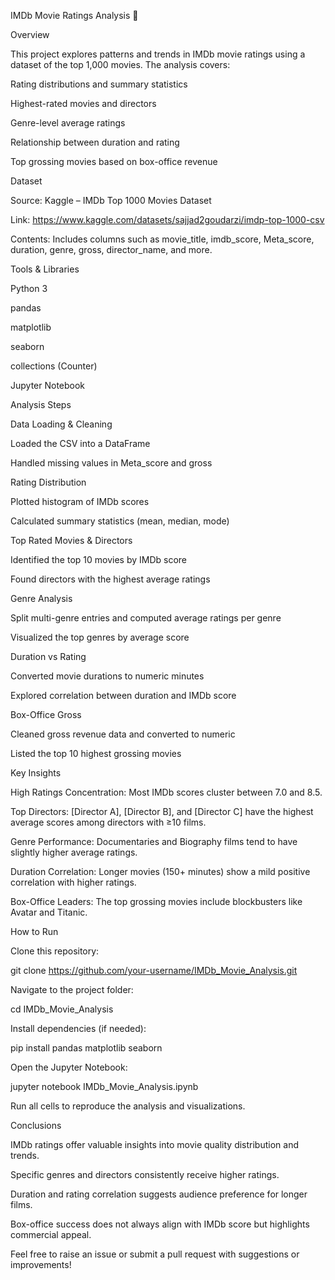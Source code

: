 IMDb Movie Ratings Analysis 🎥

Overview

This project explores patterns and trends in IMDb movie ratings using a dataset of the top 1,000 movies. The analysis covers:

Rating distributions and summary statistics

Highest-rated movies and directors

Genre-level average ratings

Relationship between duration and rating

Top grossing movies based on box-office revenue

Dataset

Source: Kaggle – IMDb Top 1000 Movies Dataset

Link: https://www.kaggle.com/datasets/sajjad2goudarzi/imdp-top-1000-csv

Contents: Includes columns such as movie_title, imdb_score, Meta_score, duration, genre, gross, director_name, and more.

Tools & Libraries

Python 3

pandas

matplotlib

seaborn

collections (Counter)

Jupyter Notebook

Analysis Steps

Data Loading & Cleaning

Loaded the CSV into a DataFrame

Handled missing values in Meta_score and gross

Rating Distribution

Plotted histogram of IMDb scores

Calculated summary statistics (mean, median, mode)

Top Rated Movies & Directors

Identified the top 10 movies by IMDb score

Found directors with the highest average ratings

Genre Analysis

Split multi-genre entries and computed average ratings per genre

Visualized the top genres by average score

Duration vs Rating

Converted movie durations to numeric minutes

Explored correlation between duration and IMDb score

Box-Office Gross

Cleaned gross revenue data and converted to numeric

Listed the top 10 highest grossing movies

Key Insights

High Ratings Concentration: Most IMDb scores cluster between 7.0 and 8.5.

Top Directors: [Director A], [Director B], and [Director C] have the highest average scores among directors with ≥10 films.

Genre Performance: Documentaries and Biography films tend to have slightly higher average ratings.

Duration Correlation: Longer movies (150+ minutes) show a mild positive correlation with higher ratings.

Box-Office Leaders: The top grossing movies include blockbusters like Avatar and Titanic.

How to Run

Clone this repository:

git clone https://github.com/your-username/IMDb_Movie_Analysis.git

Navigate to the project folder:

cd IMDb_Movie_Analysis

Install dependencies (if needed):

pip install pandas matplotlib seaborn

Open the Jupyter Notebook:

jupyter notebook IMDb_Movie_Analysis.ipynb

Run all cells to reproduce the analysis and visualizations.

Conclusions

IMDb ratings offer valuable insights into movie quality distribution and trends.

Specific genres and directors consistently receive higher ratings.

Duration and rating correlation suggests audience preference for longer films.

Box-office success does not always align with IMDb score but highlights commercial appeal.

Feel free to raise an issue or submit a pull request with suggestions or improvements!


